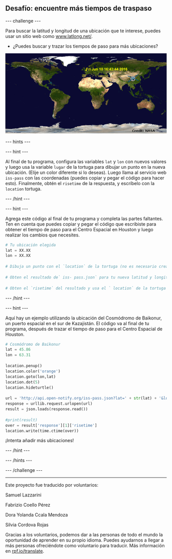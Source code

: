 ## Desafío: encuentre más tiempos de traspaso

--- challenge ---

Para buscar la latitud y longitud de una ubicación que te interese, puedes usar un sitio web como <a href="http://www.latlong.net/" target="_blank">www.latlong.net/</a>.

+ ¿Puedes buscar y trazar los tiempos de paso para más ubicaciones? 

![captura de pantalla](images/iss-final.png)

--- hints ---


--- hint ---

Al final de tu programa, configura las variables `lat` y `lon` con nuevos valores y luego usa la variable `lugar` de la tortuga para dibujar un punto en la nueva ubicación. (Elije un color diferente si lo deseas). Luego llama al servicio web `iss-pass` con las coordenadas (puedes copiar y pegar el código para hacer esto). Finalmente, obtén el `risetime` de la respuesta, y escríbelo con la `location` tortuga.

--- /hint ---

--- hint ---

Agrega este código al final de tu programa y completa las partes faltantes. Ten en cuenta que puedes copiar y pegar el código que escribiste para obtener el tiempo de paso para el Centro Espacial en Houston y luego realizar los cambios que necesites.

```python
# Tu ubicación elegida
lat = XX.XX
lon = XX.XX

# Dibuja un punto con el `location` de la tortuga (no es necesario crear una nueva tortuga), elije un color diferente

# Obten el resultado de` iss- pass.json` para tu nueva latitud y longitud

# Obten el `risetime` del resultado y usa el ` location` de la tortuga para escribirlo en el mapa
```

--- /hint ---

--- hint ---

Aquí hay un ejemplo utilizando la ubicación del Cosmódromo de Baikonur, un puerto espacial en el sur de Kazajistán. El código va al final de tu programa, después de trazar el tiempo de paso para el Centro Espacial de Houston.

```python
# Cosmódromo de Baikonur
lat = 45.86
lon = 63.31

location.penup()
location.color('orange')
location.goto(lon,lat)
location.dot(5)
location.hideturtle()

url = 'http://api.open-notify.org/iss-pass.json?lat=' + str(lat) + '&lon=' + str(lon)
response = urllib.request.urlopen(url)
result = json.loads(response.read())

#print(result)
over = result['response'][1]['risetime']
location.write(time.ctime(over))
```

¡Intenta añadir más ubicaciones!

--- /hint ---

--- /hints ---

--- /challenge ---


***
Este proyecto fue traducido por voluntarios:

Samuel Lazzarini

Fabrizio Coello Pérez

Dora Yolanda Ccala Mendoza

Silvia Cordova Rojas

Gracias a los voluntarios, podemos dar a las personas de todo el mundo la oportunidad de aprender en su propio idioma. Puedes ayudarnos a llegar a más personas ofreciéndote como voluntario para traducir. Más información en [rpf.io/translate](https://rpf.io/translate).